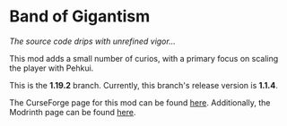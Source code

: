 # Band of Gigantism
*The source code drips with unrefined vigor...*

This mod adds a small number of curios, with a primary focus on scaling the player with Pehkui.

This is the **1.19.2** branch. Currently, this branch's release version is **1.1.4**.

The CurseForge page for this mod can be found [here](https://www.curseforge.com/minecraft/mc-mods/band-of-gigantism). 
Additionally, the Modrinth page can be found [here](https://modrinth.com/mod/bog).
